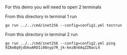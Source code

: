 For this demo you will need to open 2 terminals

From this directory in terminal 1 run
```
go run ../../cmd/inet256 --config=config1.yml testrun
```

From this directory in terminal 2 run
```
go run ../../cmd/inet256 --config=config2.yml ping 9ZAeBq9jdbkwARDIi08nyp7R_jk-kezBn6AqZZNacL4
```